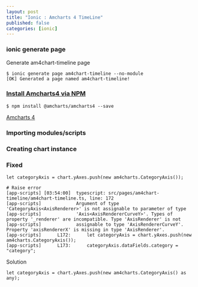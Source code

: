 ```yaml
---
layout: post
title: "Ionic : Amcharts 4 TimeLine"
published: false
categories: [ionic]
---
```

### ionic generate page

Generate am4chart-timeline page
```
$ ionic generate page am4chart-timeline --no-module
[OK] Generated a page named am4chart-timeline!
```

### [Install Amcharts4 via NPM][0]

```
$ npm install @amcharts/amcharts4 --save
```


[Amcharts 4][1]
### Importing modules/scripts
### Creating chart instance
###

### Fixed

```
let categoryAxis = chart.yAxes.push(new am4charts.CategoryAxis());

# Raise error
[app-scripts] [03:54:00]  typescript: src/pages/am4chart-timeline/am4chart-timeline.ts, line: 172
[app-scripts]             Argument of type 'CategoryAxis<AxisRenderer>' is not assignable to parameter of type
[app-scripts]             'Axis<AxisRendererCurveY>'. Types of property '_renderer' are incompatible. Type 'AxisRenderer' is not
[app-scripts]             assignable to type 'AxisRendererCurveY'. Property 'axisRendererX' is missing in type 'AxisRenderer'.
[app-scripts]      L172:      let categoryAxis = chart.yAxes.push(new am4charts.CategoryAxis());
[app-scripts]      L173:      categoryAxis.dataFields.category = "category";
```
Solution
```
let categoryAxis = chart.yAxes.push(new am4charts.CategoryAxis() as any);
```

[0]: https://www.amcharts.com/download/ "Amcharts4 Download"
[1]: https://www.amcharts.com/docs/v4/chart-types/timeline/ "Amcharts4 TimeLine Chart"
